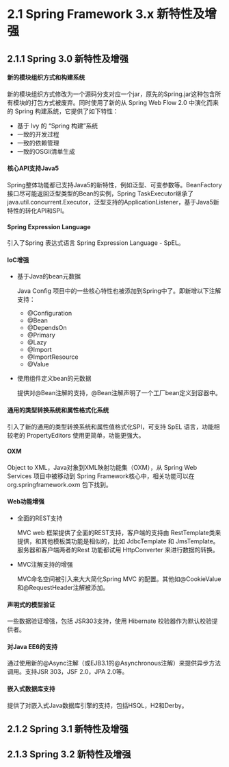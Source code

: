 # 2.1 Spring Framework 3.x 新特性及增强

## 2.1.1 Spring 3.0 新特性及增强

#### 新的模块组织方式和构建系统
新的模块组织方式修改为一个源码分支对应一个jar，原先的Spring.jar这种包含所有模块的打包方式被废弃。同时使用了新的从 Spring Web Flow 2.0 中演化而来的 Spring 构建系统，它提供了如下特性：
* 基于 lvy 的 “Spring 构建”系统
* 一致的开发过程
* 一致的依赖管理
* 一致的OSGli清单生成

#### 核心API支持Java5
Spring整体功能都已支持Java5的新特性，例如泛型、可变参数等。BeanFactory 接口尽可能返回泛型类型的Bean的实例，Spring TaskExecutor继承了 java.util.concurrent.Executor，泛型支持的ApplicationListener，基于Java5新特性的转化API和SPI。


#### Spring Expression Language
引入了Spring 表达式语言 Spring Expression Language - SpEL。

#### IoC增强
* 基于Java的bean元数据

    Java Config 项目中的一些核心特性也被添加到Spring中了。即新增以下注解支持：
    * @Configuration
    * @Bean
    * @DependsOn
    * @Primary
    * @Lazy
    * @Import
    * @ImportResource
    * @Value

* 使用组件定义bean的元数据

    提供对@Bean注解的支持，@Bean注解声明了一个工厂bean定义到容器中。

#### 通用的类型转换系统和属性格式化系统
引入了新的通用的类型转换系统和属性值格式化SPI，可支持 SpEL 语言，功能相较老的 PropertyEditors 使用更简单，功能更强大。

#### OXM
Object to XML，Java对象到XML映射功能集（OXM），从 Spring Web Services 项目中被移动到 Spring Framework核心中，相关功能可以在 org.springframework.oxm 包下找到。

#### Web功能增强
* 全面的REST支持

    MVC web 框架提供了全面的REST支持，客户端的支持由 RestTemplate类来提供，和其他模板类功能是相似的，比如 JdbcTemplate 和 JmsTemplate。服务器和客户端两者的Rest 功能都试用 HttpConverter 来进行数据的转换。

* MVC注解支持的增强

    MVC命名空间被引入来大大简化Spring MVC 的配置。其他如@CookieValue和@RequestHeader注解被添加。

#### 声明式的模型验证
一些数据验证增强，包括 JSR303支持，使用 Hibernate 校验器作为默认校验提供者。

#### 对Java EE6的支持
通过使用新的@Async注解（或EJB3.1的@Asynchronous注解）来提供异步方法调用。支持JSR 303，JSF 2.0，JPA 2.0等。

#### 嵌入式数据库支持
提供了对嵌入式Java数据库引擎的支持，包括HSQL，H2和Derby。

## 2.1.2 Spring 3.1 新特性及增强

## 2.1.3 Spring 3.2 新特性及增强
